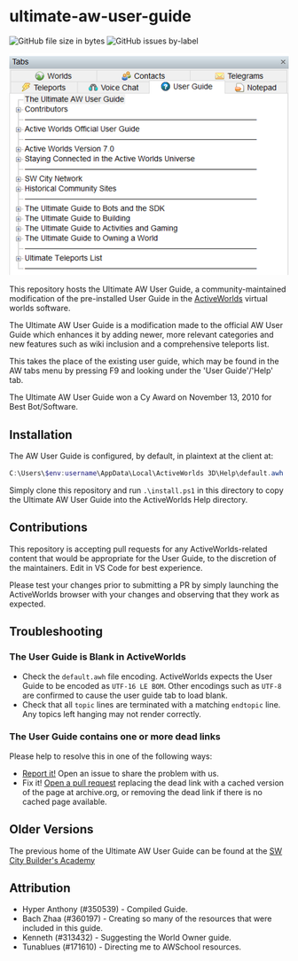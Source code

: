 ultimate-aw-user-guide
===================

![GitHub file size in bytes](https://img.shields.io/github/size/anthonyneace/ultimate-aw-user-guide/user-guides/ultimateawuserguide.awh)
![GitHub issues by-label](https://img.shields.io/github/issues-raw/anthonyneace/ultimate-aw-user-guide/dead-link)

![Screenshot of the User Guide in ActiveWorlds](guide.png "Ultimate AW User Guide in ActiveWorlds")

This repository hosts the Ultimate AW User Guide, a community-maintained modification of the pre-installed User Guide in the [ActiveWorlds](https://www.activeworlds.com) virtual worlds software.

The Ultimate AW User Guide is a modification made to the official AW User Guide which enhances it by adding newer, more relevant categories and new features such as wiki inclusion and a comprehensive teleports list. 

This takes the place of the existing user guide, which may be found in the AW tabs menu by pressing F9 and looking under the 'User Guide'/'Help' tab.

The Ultimate AW User Guide won a Cy Award on November 13, 2010 for Best Bot/Software.

## Installation

The AW User Guide is configured, by default, in plaintext at the client at:

```powershell 
C:\Users\$env:username\AppData\Local\ActiveWorlds 3D\Help\default.awh
```

Simply clone this repository and run `.\install.ps1` in this directory to copy the Ultimate AW User Guide into the ActiveWorlds Help directory.

## Contributions

This repository is accepting pull requests for any ActiveWorlds-related content that would be appropriate for the User Guide, to the discretion of the maintainers. Edit in VS Code for best experience.

Please test your changes prior to submitting a PR by simply launching the ActiveWorlds browser with your changes and observing that they work as expected.

## Troubleshooting

### The User Guide is Blank in ActiveWorlds

* Check the `default.awh` file encoding.  ActiveWorlds expects the User Guide to be encoded as `UTF-16 LE BOM`.  Other encodings such as `UTF-8` are confirmed to cause the user guide tab to load blank.
* Check that all `topic` lines are terminated with a matching `endtopic` line.  Any topics left hanging may not render correctly.

### The User Guide contains one or more dead links

Please help to resolve this in one of the following ways:

* [Report it!](https://github.com/AnthonyNeace/ultimate-aw-user-guide/issues/new?assignees=&labels=dead-link&template=dead-link.md&title=%5BDEAD+LINK%5D) Open an issue to share the problem with us.
* Fix it! [Open a pull request](https://github.com/AnthonyNeace/ultimate-aw-user-guide/compare) replacing the dead link with a cached version of the page at archive.org, or removing the dead link if there is no cached page available.

## Older Versions

The previous home of the Ultimate AW User Guide can be found at the [SW City Builder's Academy]( http://www.swcity.net/academy/index.php?n=Main.UltimateAWUserGuide)

## Attribution

* Hyper Anthony (#350539) - Compiled Guide.
* Bach Zhaa (#360197) - Creating so many of the resources that were included in this guide.
* Kenneth (#313432) - Suggesting the World Owner guide.
* Tunablues (#171610) - Directing me to AWSchool resources.
